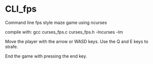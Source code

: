 # CLI_fps
Command line fps style maze game using ncurses

compile with:
gcc curses_fps.c curses_fps.h -lncurses -lm

Move the player with the arrow or WASD keys.
Use the Q and E keys to strafe.

End the game with pressing the end key.